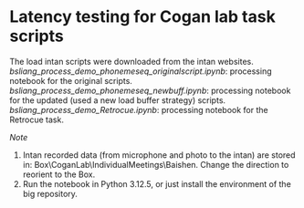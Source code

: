 # Latency testing for Cogan lab task scripts
   
The load intan scripts were downloaded from the intan websites.   
*bsliang_process_demo_phonemeseq_originalscript.ipynb*: processing notebook for the original scripts.   
*bsliang_process_demo_phonemeseq_newbuff.ipynb*: processing notebook for the updated (used a new load buffer strategy) scripts.   
*bsliang_process_demo_Retrocue.ipynb*: processing notebook for the Retrocue task.   

*Note*  
1. Intan recorded data (from microphone and photo to the intan) are stored in:  Box\CoganLab\IndividualMeetings\Baishen. Change the direction to reorient to the Box.  
2. Run the notebook in Python 3.12.5, or just install the environment of the big repository.  